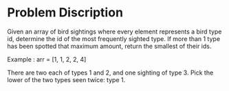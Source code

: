# Problem Discription
Given an array of bird sightings where every element represents a bird type id, determine the id of the most frequently sighted type. If more than 1 type has been spotted that maximum amount, return the smallest of their ids.

Example :
 arr = [1, 1, 2, 2, 4]

There are two each of types 1 and 2, and one sighting of type 3. Pick the lower of the two types seen twice: type 1.